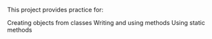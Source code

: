 This project provides practice for:

Creating objects from classes
Writing and using methods
Using static methods
